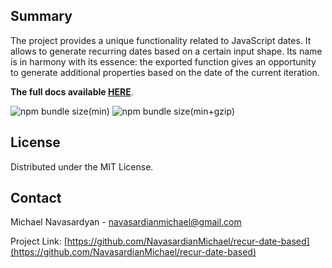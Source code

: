 ## Summary

The project provides a unique functionality related to JavaScript dates. It allows to generate recurring dates based on a certain input shape. Its name is in harmony with its essence: the exported function gives an opportunity to generate additional properties based on the date of the current iteration.

<b>The full docs available <a target="_blank" href='https://navasardianmichael.github.io/recur-date-based-docs'>HERE</a></b>.


![npm bundle size(min)](https://img.shields.io/bundlephobia/min/recur-date-based.svg)
![npm bundle size(min+gzip)](https://img.shields.io/bundlephobia/minzip/recur-date-based.svg)



## License

Distributed under the MIT License.

## Contact

Michael Navasardyan - <a target="_blank" href='mailto:navasardianmichael@gmail.com'>navasardianmichael@gmail.com</a>

Project Link: [https://github.com/NavasardianMichael/recur-date-based](https://github.com/NavasardianMichael/recur-date-based)
